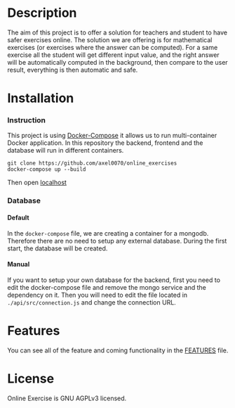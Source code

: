 # Description

The aim of this project is to offer a solution for teachers and student to have safer exercises online. The solution we are offering is for mathematical exercises (or exercises where the answer can be computed). For a same exercise all the student will get different input value, and the right answer will be automatically computed in the background, then compare to the user result, everything is then automatic and safe.

# Installation

### Instruction

This project is using [Docker-Compose](https://docs.docker.com/compose/) it allows us to run multi-container Docker application. In this repository the backend, frontend and the database will run in different containers.

```
git clone https://github.com/axel0070/online_exercises
docker-compose up --build
```

Then open [localhost](http://localhost/)

### Database

#### Default
In the `docker-compose` file, we are creating a container for a mongodb. Therefore there are no need to setup any external database. During the first start, the database will be created.

#### Manual
If you want to setup your own database for the backend, first you need to edit the docker-compose file and remove the mongo service and the dependency on it. Then you will need to edit the file located in `./api/src/connection.js` and change the connection URL.

# Features
You can see all of the feature and coming functionality in the [FEATURES]() file.

# License
Online Exercise is GNU AGPLv3 licensed.
